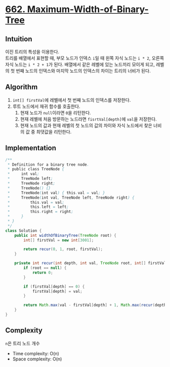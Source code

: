 # [662. Maximum-Width-of-Binary-Tree](https://leetcode.com/problems/maximum-width-of-binary-tree/)

## Intuition
이진 트리의 특성을 이용한다.\
트리를 배열에서 표현할 때, 부모 노드가 인덱스 `i`일 때 왼쪽 자식 노드는 `i * 2`, 오른쪽 자식 노드는 `i * 2 + 1`가 된다.
배열에서 같은 레벨에 있는 노드끼리 모이게 되고, 레벨의 첫 번째 노드의 인덱스와 마지막 노드의 인덱스의 차이는 트리의 너비가 된다. 

## Algorithm
1. `int[] firstVal`에 레벨에서 첫 번째 노드의 인덱스를 저장한다.
2. 루트 노드에서 재귀 함수를 호출한다.
   1. 현재 노드가 `null`이라면 `0`을 리턴한다.
   2. 현재 레벨에 처음 방문하는 노드라면 `fisrtVal[depth]`에 `val`을 저장한다.
   3. 현재 노드의 값과 현재 레벨의 첫 노드의 값의 차이와 자식 노드에서 찾은 너비의 값 중 최댓값을 리턴한다.

## Implementation
```java
/**
 * Definition for a binary tree node.
 * public class TreeNode {
 *     int val;
 *     TreeNode left;
 *     TreeNode right;
 *     TreeNode() {}
 *     TreeNode(int val) { this.val = val; }
 *     TreeNode(int val, TreeNode left, TreeNode right) {
 *         this.val = val;
 *         this.left = left;
 *         this.right = right;
 *     }
 * }
 */
class Solution {
    public int widthOfBinaryTree(TreeNode root) {
        int[] firstVal = new int[3001];

        return recur(0, 1, root, firstVal);
    }

    private int recur(int depth, int val, TreeNode root, int[] firstVal) {
        if (root == null) {
            return 0;
        }

        if (firstVal[depth] == 0) {
            firstVal[depth] = val;
        }

        return Math.max(val - firstVal[depth] + 1, Math.max(recur(depth + 1, val * 2, root.left, firstVal), recur(depth + 1, val * 2 + 1, root.right, firstVal)));
    }
}
```

## Complexity
`n`은 트리 노드 개수
- Time complexity: O(n) 
- Space complexity: O(n)
